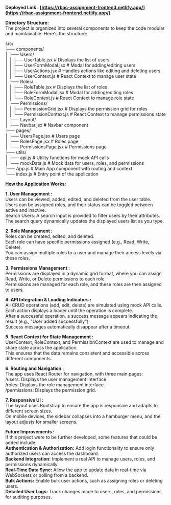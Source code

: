 **Deployed Link : [https://rbac-assignment-frontend.netlify.app/](https://rbac-assignment-frontend.netlify.app/)**

**Directory Structure:**  
The project is organized into several components to keep the code modular and maintainable. Here's the structure:

src/  
├── components/  
│   ├── Users/  
│   │   ├── UserTable.jsx           \# Displays the list of users  
│   │   ├── UserFormModal.jsx       \# Modal for adding/editing users  
│   │   ├── UserActions.jsx         \# Handles actions like editing and deleting users  
│   │   └── UserContext.js          \# React Context to manage user state  
│   ├── Roles/  
│   │   ├── RoleTable.jsx           \# Displays the list of roles  
│   │   ├── RoleFormModal.jsx       \# Modal for adding/editing roles  
│   │   └── RoleContext.js          \# React Context to manage role state  
│   ├── Permissions/  
│   │   ├── PermissionGrid.jsx      \# Displays the permission grid for roles  
│   │   └── PermissionContext.js    \# React Context to manage permissions state  
│   └── Layout/  
│       ├── Navbar.jsx              \# Navbar component  
├── pages/  
│   ├── UsersPage.jsx              \# Users page  
│   ├── RolesPage.jsx              \# Roles page  
│   └── PermissionsPage.jsx        \# Permissions page  
├── utils/  
│   ├── api.js                     \# Utility functions for mock API calls  
│   └── mockData.js                \# Mock data for users, roles, and permissions  
├── App.js                         \# Main App component with routing and context  
└── index.js                       \# Entry point of the application

**How the Application Works:**

**1\. User Management :**  
Users can be viewed, added, edited, and deleted from the user table.  
Users can be assigned roles, and their status can be toggled between active and inactive.  
Search Users: A search input is provided to filter users by their attributes. The search query dynamically updates the displayed users list as you type.

**2\. Role Management :**  
Roles can be created, edited, and deleted.  
Each role can have specific permissions assigned (e.g., Read, Write, Delete).  
You can assign multiple roles to a user and manage their access levels via these roles.

**3\. Permissions Management :**  
Permissions are displayed in a dynamic grid format, where you can assign Read, Write, or Delete permissions to each role.  
Permissions are managed for each role, and these roles are then assigned to users.

**4\. API Integration & Loading Indicators :**  
All CRUD operations (add, edit, delete) are simulated using mock API calls.  
Each action displays a loader until the operation is complete.  
After a successful operation, a success message appears indicating the result (e.g., "User added successfully").  
Success messages automatically disappear after a timeout.

**5\. React Context for State Management :**  
UserContext, RoleContext, and PermissionContext are used to manage and share state across the application.  
This ensures that the data remains consistent and accessible across different components.

**6\. Routing and Navigation :**  
The app uses React Router for navigation, with three main pages:  
/users: Displays the user management interface.  
/roles: Displays the role management interface.  
/permissions: Displays the permission grid.

**7\. Responsive UI :**  
The layout uses Bootstrap to ensure the app is responsive and adapts to different screen sizes.  
On mobile devices, the sidebar collapses into a hamburger menu, and the layout adjusts for smaller screens.

**Future Improvements :**  
If this project were to be further developed, some features that could be added include:  
**Authentication & Authorization:** Add login functionality to ensure only authorized users can access the dashboard.  
**Backend Integration:** Implement a real API to manage users, roles, and permissions dynamically.  
**Real-Time Data Sync:** Allow the app to update data in real-time via WebSockets or polling from a backend.  
**Bulk Actions:** Enable bulk user actions, such as assigning roles or deleting users.  
**Detailed User Logs:** Track changes made to users, roles, and permissions for auditing purposes.

